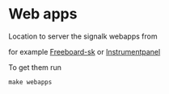# Web apps

Location to server the signalk webapps from

for example [Freeboard-sk](sk) or [Instrumentpanel](https://github.com/SignalK/instrumentpanel)

To get them run
```
make webapps
```